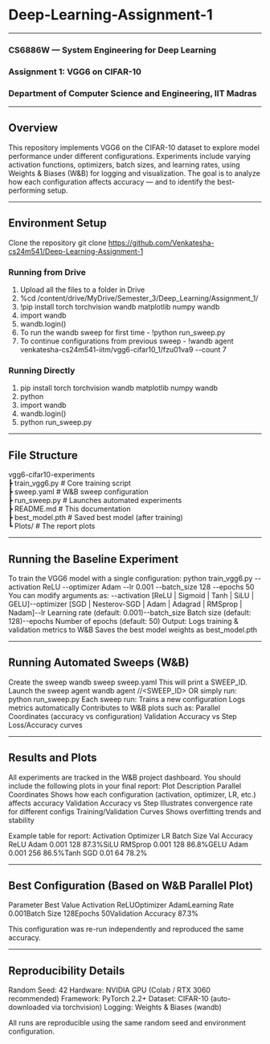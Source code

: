 # Deep-Learning-Assignment-1
---
### CS6886W — System Engineering for Deep Learning
### Assignment 1: VGG6 on CIFAR-10
### Department of Computer Science and Engineering, IIT Madras

---
## Overview
This repository implements VGG6 on the CIFAR-10 dataset to explore model performance under different configurations.
Experiments include varying activation functions, optimizers, batch sizes, and learning rates, using Weights & Biases (W&B) for logging and visualization.
The goal is to analyze how each configuration affects accuracy — and to identify the best-performing setup.

---
## Environment Setup
 Clone the repository
git clone https://github.com/Venkatesha-cs24m541/Deep-Learning-Assignment-1

### Running from Drive
1. Upload all the files to a folder in Drive
2. %cd /content/drive/MyDrive/Semester_3/Deep_Learning/Assignment_1/
3. !pip install torch torchvision wandb matplotlib numpy wandb
4. import wandb
5. wandb.login()
6. To run the wandb sweep for first time - !python run_sweep.py
7. To continue configurations from previous sweep - !wandb agent venkatesha-cs24m541-iitm/vgg6-cifar10_1/fzu01va9 --count 7

### Running Directly
1. pip install torch torchvision wandb matplotlib numpy wandb
2. python
3. import wandb
4. wandb.login()
5. python run_sweep.py

---
 ## File Structure
 vgg6-cifar10-experiments <br>
 ┣ train_vgg6.py # Core training script <br> 
 ┣ sweep.yaml # W&B sweep configuration <br>
 ┣ run_sweep.py # Launches automated experiments <br>
 ┣ README.md # This documentation <br>
 ┣ best_model.pth # Saved best model (after training) <br>
 ┗ Plots/ # The report plots <br>

---
## Running the Baseline Experiment
To train the VGG6 model with a single configuration:
python train_vgg6.py --activation ReLU --optimizer Adam --lr 0.001 --batch_size 128 --epochs 50
You can modify arguments as:
--activation [ReLU | Sigmoid | Tanh | SiLU | GELU]--optimizer [SGD | Nesterov-SGD | Adam | Adagrad | RMSprop | Nadam]--lr Learning rate (default: 0.001)--batch_size Batch size (default: 128)--epochs Number of epochs (default: 50)
 Output:
Logs training & validation metrics to W&B
Saves the best model weights as best_model.pth


---
## Running Automated Sweeps (W&B)
 Create the sweep
wandb sweep sweep.yaml
This will print a SWEEP_ID.
 Launch the sweep agent
wandb agent <your-wandb-username>/<project-name>/<SWEEP_ID>
OR simply run:
python run_sweep.py
 Each sweep run:
Trains a new configuration
Logs metrics automatically
Contributes to W&B plots such as:
Parallel Coordinates (accuracy vs configuration)
Validation Accuracy vs Step
Loss/Accuracy curves



---
## Results and Plots
All experiments are tracked in the W&B project dashboard.
You should include the following plots in your final report:
Plot	Description
 Parallel Coordinates	Shows how each configuration (activation, optimizer, LR, etc.) affects accuracy Validation Accuracy vs Step	Illustrates convergence rate for different configs Training/Validation Curves	Shows overfitting trends and stability

Example table for report:
Activation	Optimizer	LR	Batch Size	Val Accuracy
ReLU	Adam	0.001	128	87.3%SiLU	RMSprop	0.001	128	86.8%GELU	Adam	0.001	256	86.5%Tanh	SGD	0.01	64	78.2%


---
## Best Configuration (Based on W&B Parallel Plot)
Parameter	Best Value
Activation	ReLUOptimizer	AdamLearning Rate	0.001Batch Size	128Epochs	50Validation Accuracy	87.3%

 This configuration was re-run independently and reproduced the same accuracy.

---
## Reproducibility Details
Random Seed: 42
Hardware: NVIDIA GPU (Colab / RTX 3060 recommended)
Framework: PyTorch 2.2+
Dataset: CIFAR-10 (auto-downloaded via torchvision)
Logging: Weights & Biases (wandb)

All runs are reproducible using the same random seed and environment configuration.


